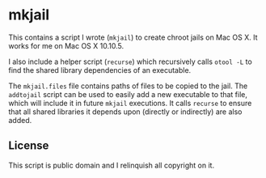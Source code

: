 # mkjail
This contains a script I wrote (```mkjail```) to create chroot jails on Mac OS
X. It works for me on Mac OS X 10.10.5.

I also include a helper script (```recurse```) which recursively calls ```otool
-L``` to find the shared library dependencies of an executable.

The ```mkjail.files``` file contains paths of files to be copied to the jail.
The ```addtojail``` script can be used to easily add a new executable to that
file, which will include it in future ```mkjail``` executions. It calls
```recurse``` to ensure that all shared libraries it depends upon (directly or
indirectly) are also added.

## License

This script is public domain and I relinquish all copyright on it.
